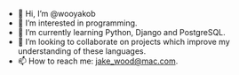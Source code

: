 - 👋 Hi, I’m @wooyakob
- 👀 I’m interested in programming.
- 🌱 I’m currently learning Python, Django and PostgreSQL.
- 💞️ I’m looking to collaborate on projects which improve my understanding of these languages. 
- 📫 How to reach me: jake_wood@mac.com.

<!---
wooyakob/wooyakob is a ✨ special ✨ repository because its `README.md` (this file) appears on your GitHub profile.
You can click the Preview link to take a look at your changes.
--->
